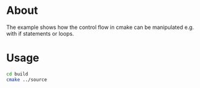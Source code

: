 # About

The example shows how the control flow in cmake can be manipulated e.g. with if statements or loops.

# Usage

```bash
cd build
cmake ../source
```
